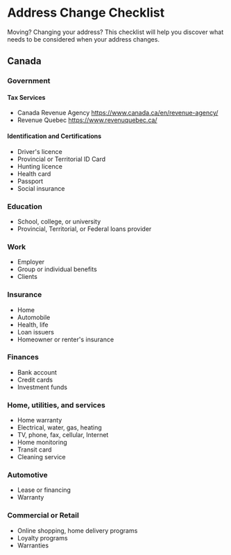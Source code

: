 # Address Change Checklist

Moving? Changing your address? This checklist will help you discover what needs to be considered when your address changes.

## Canada

### Government

#### Tax Services

- Canada Revenue Agency https://www.canada.ca/en/revenue-agency/
- Revenue Quebec https://www.revenuquebec.ca/

#### Identification and Certifications

- Driver's licence
- Provincial or Territorial ID Card
- Hunting licence
- Health card
- Passport
- Social insurance

### Education

- School, college, or university
- Provincial, Territorial, or Federal loans provider

### Work

- Employer
- Group or individual benefits
- Clients

### Insurance

- Home
- Automobile
- Health, life
- Loan issuers
- Homeowner or renter's insurance

### Finances

- Bank account
- Credit cards
- Investment funds

### Home, utilities, and services

- Home warranty
- Electrical, water, gas, heating
- TV, phone, fax, cellular, Internet
- Home monitoring
- Transit card
- Cleaning service

### Automotive

- Lease or financing
- Warranty

### Commercial or Retail

- Online shopping, home delivery programs
- Loyalty programs
- Warranties
